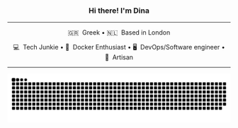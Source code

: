 <div align="center">
  <h3>Hi there! I'm Dina </h3>

<!--   <p align="center">
    <a target="_blank" href="https://medium.com/@zoispag">Medium</a> •
    <a target="_blank" href="https://stackoverflow.com/users/11642286/zoispag">Stack Overflow</a> •
    <a target="_blank" href="https://twitter.com/zoispag">Twitter</a>
  </p> -->

  <hr />
  
<p align="center">
    <p>🇬🇷&nbsp;&nbsp;Greek &bull; 🇳🇱&nbsp;&nbsp;Based in London </p>
    <p>💻&nbsp;&nbsp;Tech Junkie &bull; 🐳&nbsp;&nbsp;Docker Enthusiast &bull; 🖥&nbsp;&nbsp;DevOps/Software engineer &bull; 🐘&nbsp;&nbsp;Artisan</p>
<!--     </p>🐶&nbsp;&nbsp;Hooman to a Malchi <strong>(Loki)</strong> & 🦜&nbsp;&nbsp;2 Lovebirds <strong>(Ben & Jerry)</strong></p> -->
  </p>

  <hr />
</div>

<!-- <a href="https://github.com/dina-dede">
  <div>
    <img width="49%" src="https://github-readme-stats.vercel.app/api?username=zoispag&show_icons=true&theme=vue-dark&count_private=true"/>
    <img width="49%" src="https://github-readme-stats.vercel.app/api/wakatime?username=zoispag&layout=compact&theme=vue-dark"/>
  </div> -->

  <div align="center">
    <img src="https://raw.githubusercontent.com/zoispag/zoispag/output/github-contribution-grid-snake.svg"/>
  </div>
</a>
